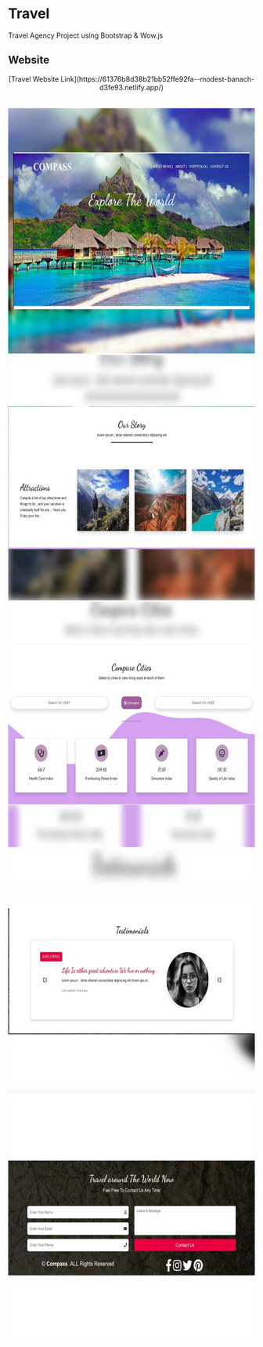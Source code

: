# Travel
Travel Agency Project using Bootstrap & Wow.js
## Website

<div align="center">
[Travel Website Link](https://61376b8d38b21bb52ffe92fa--modest-banach-d3fe93.netlify.app/)
</div>
<br>
<br>

<div align="center">
<img src="https://github.com/nouraan-ahmed/Travel/blob/master/Travel/img/out1.jpeg" width="850" height="500" > 
<img src="https://github.com/nouraan-ahmed/Travel/blob/master/Travel/img/out2.jpeg" width="850" height="500" >
<img src="https://github.com/nouraan-ahmed/Travel/blob/master/Travel/img/out3.jpeg" width="850" height="500" > 
<img src="https://github.com/nouraan-ahmed/Travel/blob/master/Travel/img/out4.jpeg" width="850" height="500" > 
<img src="https://github.com/nouraan-ahmed/Travel/blob/master/Travel/img/out5.jpeg" width="850" height="500" > 
<div>

